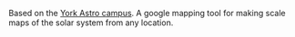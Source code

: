 Based on the [York Astro campus](https://astrocampus.york.ac.uk/cycle-the-solar-system/). A google mapping tool for making scale maps of the solar system from any location.
